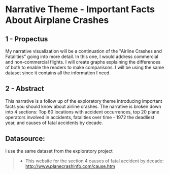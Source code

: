 # Narrative Theme - Important Facts About Airplane Crashes 

## 1 - Propectus

My narrative visualization will be a continuation of the "Airline Crashes and Fatalities" going into more detail. In this one, I would address commercial and non-commercial flights. I will create graphs explaining the differences of both to enable the readers to make comparisons. I will be using the same dataset since it contains all the information I need.

## 2 - Abstract
  This narrative is a follow up of the exploratory theme introducing important facts you should know about airline crashes. The narrative is broken down into 4 sections: Top 60 locations with accident occurrences, top 20 plane operators involved in accidents, fatalities over time - 1972 the deadliest year, and causes of fatal accidents by decade.
  
## Datasource: 

I use the same dataset from the exploratory project

>- This website for the section 4 causes of fatal accident by decade: http://www.planecrashinfo.com/cause.htm
  
